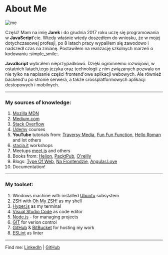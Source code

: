 # About Me

![me](https://raw.githubusercontent.com/jaroslaw-bagnicki/fajny-js_course/feature/about-me/sample_data/jb2_xs.jpg)

Część! Mam na imię **Jarek** i do grudnia 2017 roku uczę się programowania w **JavaScript**'cie. Wtedy właśnie wtedy doszedłem do wniosku, że w mojej dotychczasowej profesji, po 8 latach pracy wypaliłem się zawodowo i nadszedł czas na zmianę. Postawiłem na realizację szkolnych marzeń o kodowaniu :simple_smile:.

**JavaScript** wybrałem nieprzypadkowo. Dzięki ogromnemu rozwojowi, w ostatnich latach,tego jezyka oraz technologii z nim związanych pozwala on nie tylko na napisanie części frontend'owe aplikacji webowych. Ale również backend'u po stronie serwera, a także crossplatformowych aplikacji destopowych i mobilnych.

---
### My sources of knowledge:
1. [Mozilla MDN](https://developer.mozilla.org/en-US/)
2. [Medium.com](https://medium.com/)
3. [Stack Overflow](https://stackoverflow.com/)
4. [Udemy](https://www.udemy.com/) courses
5. **YouTube** tutorials from: [Traversy Media](https://www.youtube.com/channel/UC29ju8bIPH5as8OGnQzwJyA), [Fun Fun Function](https://www.youtube.com/channel/UCO1cgjhGzsSYb1rsB4bFe4Q), [Hello Roman](https://www.youtube.com/channel/UCq8XmOMtrUCb8FcFHQEd8_g) and lot others
6. [stacja.it](https://stacja.it/) workshops
7. Meetups [meet.js](https://www.facebook.com/meetjspl/) and others
8. Books from: [Helion](https://helion.pl/), [PacktPub](https://www.packtpub.com/), [O'reilly](http://shop.oreilly.com/)
9. Blogs: [Type Of Web](https://typeofweb.com/), [Na Frontendzie](https://www.nafrontendzie.pl/), [Angular.Love](http://www.angular.love/)
10. Documentation!
---
### My toolset:
1. Windows machine with installed [Ubuntu](https://www.microsoft.com/pl-pl/p/ubuntu-1804-lts/9n9tngvndl3q?activetab=pivot%3Aoverviewtab) subsystem
2. ZSH with [Oh My ZSH!](https://ohmyz.sh/) as my shell
3. [Hyper.js](https://hyper.is/) as my terminal
4. [Visual Studio Code](https://code.visualstudio.com/) as code editor
5. [Node.js](https://nodejs.org/en/) - for managing projects
6. [GIT](https://git-scm.com/) for verion control
7. [GitHub](https://github.com/) & [BitBucket](https://bitbucket.org/) for hosting my work
8. [ESLint](https://eslint.org/) as linter

---
Find me: [LinkedIn](https://www.linkedin.com/in/jaroslaw-bagnicki/) | [GitHub](https://github.com/jaroslaw-bagnicki)